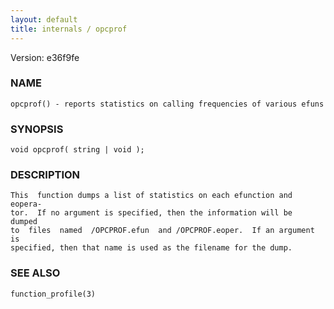 ```yaml
---
layout: default
title: internals / opcprof
---
```


Version: e36f9fe




### NAME
    opcprof() - reports statistics on calling frequencies of various efuns


### SYNOPSIS
    void opcprof( string | void );


### DESCRIPTION
    This  function dumps a list of statistics on each efunction and eopera‐
    tor.  If no argument is specified, then the information will be  dumped
    to  files  named  /OPCPROF.efun  and /OPCPROF.eoper.  If an argument is
    specified, then that name is used as the filename for the dump.


### SEE ALSO
    function_profile(3)



